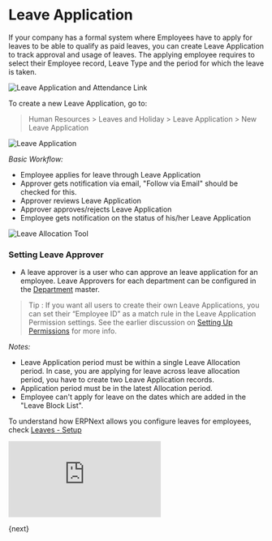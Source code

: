 <!-- add-breadcrumbs -->
# Leave Application

If your company has a formal system where Employees have to apply for leaves
to be able to qualify as paid leaves, you can create Leave Application to
track approval and usage of leaves. The applying employee requires to select their Employee record, Leave
Type and the period for which the leave is taken.

<img class="screenshot" alt="Leave Application and Attendance Link"
	src="{{docs_base_url}}/assets/img/human-resources/leave-application-attendance-link.png">


To create a new Leave Application, go to:

> Human Resources > Leaves and Holiday > Leave Application > New Leave Application

<img class="screenshot" alt="Leave Application" src="{{docs_base_url}}/assets/img/human-resources/new-leave-application.png">

_Basic Workflow:_

- Employee applies for leave through Leave Application
- Approver gets notification via email, "Follow via Email" should be checked for this.
- Approver reviews Leave Application
- Approver approves/rejects Leave Application
- Employee gets notification on the status of his/her Leave Application

<img class="screenshot" alt="Leave Allocation Tool"
	src="{{docs_base_url}}/assets/img/human-resources/new-leave-application.png">

### Setting Leave Approver

* A leave approver is a user who can approve an leave application for an employee. Leave Approvers for each department can be configured in the [Department](/docs/user/manual/en/human-resources/setup/department.html) master.

> Tip : If you want all users to create their own Leave Applications, you can set
their “Employee ID” as a match rule in the Leave Application Permission
settings. See the earlier discussion on [Setting Up Permissions](/docs/user/manual/en/setting-up/users-and-permissions/user-permissions.html)
for more info.

_Notes:_

* Leave Application period must be within a single Leave Allocation period. In case, you are applying for leave across leave allocation period, you have to create two Leave Application records.
* Application period must be in the latest Allocation period.
* Employee can't apply for leave on the dates which are added in the "Leave Block List".

To understand how ERPNext allows you configure leaves for employees, check [Leaves - Setup](/docs/user/manual/en/human-resources/leave.html)

<div class="embed-container">
    <iframe src="https://www.youtube.com/embed/fc0p_AXebc8?rel=0" frameborder="0" allow="autoplay; encrypted-media" allowfullscreen>
    </iframe>
</div>

{next}
